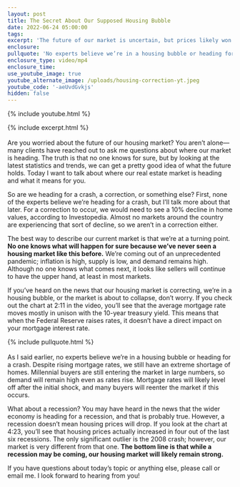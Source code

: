 ```yaml
---
layout: post
title: The Secret About Our Supposed Housing Bubble
date: 2022-06-24 05:00:00
tags:
excerpt: 'The future of our market is uncertain, but prices likely won’t fall. '
enclosure:
pullquote: 'No experts believe we’re in a housing bubble or heading for a crash. '
enclosure_type: video/mp4
enclosure_time:
use_youtube_image: true
youtube_alternate_image: /uploads/housing-correction-yt.jpeg
youtube_code: '-aeUvdGvkjs'
hidden: false
---
```

{% include youtube.html %}

{% include excerpt.html %}<br><br>Are you worried about the future of our housing market? You aren’t alone—many clients have reached out to ask me questions about where our market is heading. The truth is that no one knows for sure, but by looking at the latest statistics and trends, we can get a pretty good idea of what the future holds. Today I want to talk about where our real estate market is heading and what it means for you.&nbsp;

So are we heading for a crash, a correction, or something else? First, none of the experts believe we’re heading for a crash, but I’ll talk more about that later. For a correction to occur, we would need to see a 10% decline in home values, according to Investopedia. Almost no markets around the country are experiencing that sort of decline, so we aren’t in a correction either.&nbsp;

The best way to describe our current market is that we’re at a turning point. **No one knows what will happen for sure because we’ve never seen a housing market like this before.** We’re coming out of an unprecedented pandemic; inflation is high, supply is low, and demand remains high. Although no one knows what comes next, it looks like sellers will continue to have the upper hand, at least in most markets.&nbsp;

If you’ve heard on the news that our housing market is correcting, we’re in a housing bubble, or the market is about to collapse, don’t worry. If you check out the chart at 2:11 in the video, you’ll see that the average mortgage rate moves mostly in unison with the 10-year treasury yield. This means that when the Federal Reserve raises rates, it doesn’t have a direct impact on your mortgage interest rate.

{% include pullquote.html %}<br><br>As I said earlier, no experts believe we’re in a housing bubble or heading for a crash. Despite rising mortgage rates, we still have an extreme shortage of homes. Millennial buyers are still entering the market in large numbers, so demand will remain high even as rates rise. Mortgage rates will likely level off after the initial shock, and many buyers will reenter the market if this occurs.&nbsp;

What about a recession? You may have heard in the news that the wider economy is heading for a recession, and that is probably true. However, a recession doesn’t mean housing prices will drop. If you look at the chart at 4:23, you’ll see that housing prices actually increased in four out of the last six recessions. The only significant outlier is the 2008 crash; however, our market is very different from that one. **The bottom line is that while a recession may be coming, our housing market will likely remain strong.&nbsp;**

If you have questions about today’s topic or anything else, please call or email me. I look forward to hearing from you\!
